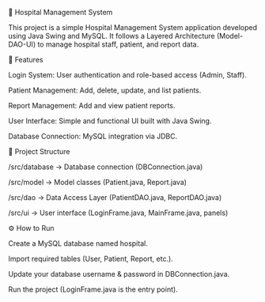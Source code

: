 🏥 Hospital Management System

This project is a simple Hospital Management System application developed using Java Swing and MySQL.
It follows a Layered Architecture (Model-DAO-UI) to manage hospital staff, patient, and report data.

🚀 Features

Login System: User authentication and role-based access (Admin, Staff).

Patient Management: Add, delete, update, and list patients.

Report Management: Add and view patient reports.

User Interface: Simple and functional UI built with Java Swing.

Database Connection: MySQL integration via JDBC.

📂 Project Structure

/src/database → Database connection (DBConnection.java)

/src/model → Model classes (Patient.java, Report.java)

/src/dao → Data Access Layer (PatientDAO.java, ReportDAO.java)

/src/ui → User interface (LoginFrame.java, MainFrame.java, panels)

⚙️ How to Run

Create a MySQL database named hospital.

Import required tables (User, Patient, Report, etc.).

Update your database username & password in DBConnection.java.

Run the project (LoginFrame.java is the entry point).
